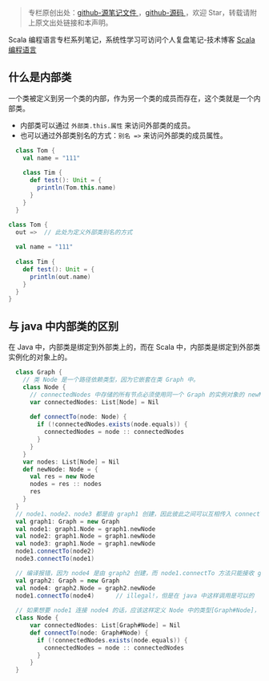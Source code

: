> 专栏原创出处：[github-源笔记文件 ](https://github.com/GourdErwa/review-notes/tree/master/language/scala-basis) ，[github-源码 ](https://github.com/GourdErwa/scala-advanced/tree/master/scala-base/src/main/scala/com/gourd/scala/base/)，欢迎 Star，转载请附上原文出处链接和本声明。

Scala 编程语言专栏系列笔记，系统性学习可访问个人复盘笔记-技术博客 [Scala 编程语言 ](https://review-notes.top/language/scala-basis/)

## 什么是内部类
一个类被定义到另一个类的内部，作为另一个类的成员而存在，这个类就是一个内部类。  
* 内部类可以通过 `外部类.this.属性` 来访问外部类的成员。
* 也可以通过外部类别名的方式：`别名 =>` 来访问外部类的成员属性。
```scala
  class Tom {
    val name = "111"
  
    class Tim {
      def test(): Unit = {
        println(Tom.this.name)
      }
    }
  }
```
```scala
class Tom {
  out =>  // 此处为定义外部类别名的方式
  
  val name = "111"
  
  class Tim {
    def test(): Unit = {
      println(out.name)
    }
  }
}
```
## 与 java 中内部类的区别
在 Java 中，内部类是绑定到外部类上的，而在 Scala 中，内部类是绑定到外部类实例化的对象上的。
```scala
  class Graph {
    // 类 Node 是一个路径依赖类型，因为它嵌套在类 Graph 中。 
    class Node {
      // connectedNodes 中存储的所有节点必须使用同一个 Graph 的实例对象的 newNode 方法来创建。
      var connectedNodes: List[Node] = Nil
      
      def connectTo(node: Node) {
        if (!connectedNodes.exists(node.equals)) {
          connectedNodes = node :: connectedNodes
        }
      }
    }
    var nodes: List[Node] = Nil
    def newNode: Node = {
      val res = new Node
      nodes = res :: nodes
      res
    }
  }
  // node1、node2、node3 都是由 graph1 创建，因此彼此之间可以互相传入 connectTo 方法
  val graph1: Graph = new Graph
  val node1: graph1.Node = graph1.newNode
  val node2: graph1.Node = graph1.newNode
  val node3: graph1.Node = graph1.newNode
  node1.connectTo(node2)
  node3.connectTo(node1)

  // 编译报错，因为 node4 是由 graph2 创建，而 node1.connectTo 方法只能接收 graph1.Node 类型的参数
  val graph2: Graph = new Graph
  val node4: graph2.Node = graph2.newNode
  node1.connectTo(node4)      // illegal!，但是在 java 中这样调用是可以的
  
  // 如果想要 node1 连接 node4 的话，应该这样定义 Node 中的类型[Graph#Node]，也就是类型投影，来忽略内部类的对象关系
  class Node {
      var connectedNodes: List[Graph#Node] = Nil
      def connectTo(node: Graph#Node) {
        if (!connectedNodes.exists(node.equals)) {
          connectedNodes = node :: connectedNodes
        }
      }
  }
```